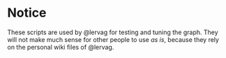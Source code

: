 # Notice

These scripts are used by @lervag for testing and tuning the graph. They will
not make much sense for other people to use _as is_, because they rely on the
personal wiki files of @lervag.

